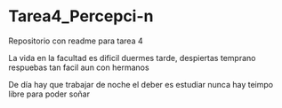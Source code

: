 # Tarea4_Percepci-n
Repositorio con readme para tarea 4

La vida en la facultad es dificil
duermes tarde, despiertas temprano
respuebas tan facil
aun con hermanos

De día hay que trabajar
de noche el deber es estudiar
nunca hay teimpo libre
para poder soñar
